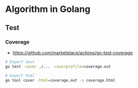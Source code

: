 # Algorithm in Golang


## Test 

### Coverage
- https://github.com/marketplace/actions/go-test-coverage

```sh
# Export text
go test -cover ./... -coverprofile=coverage.out

# Export html
go tool cover -html=coverage.out -o coverage.html
```
